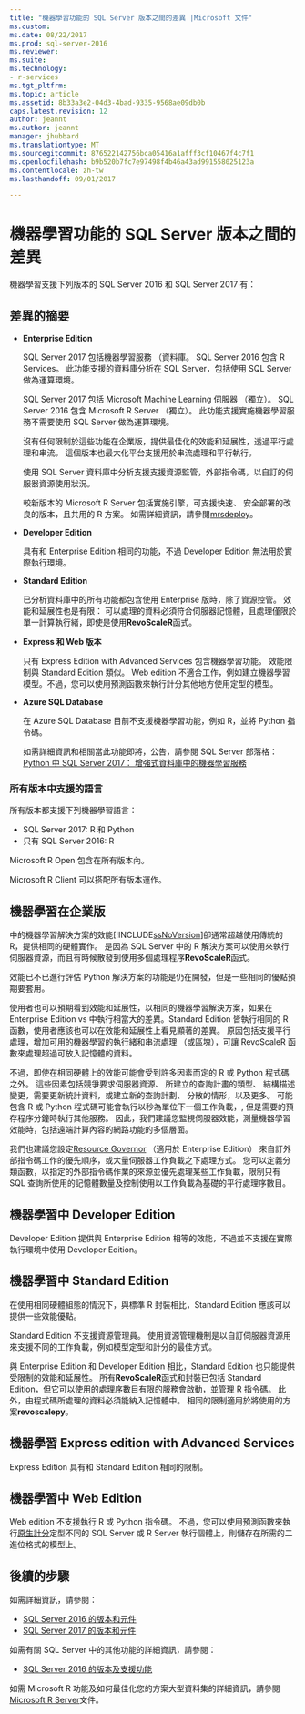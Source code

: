 ```yaml
---
title: "機器學習功能的 SQL Server 版本之間的差異 |Microsoft 文件"
ms.custom: 
ms.date: 08/22/2017
ms.prod: sql-server-2016
ms.reviewer: 
ms.suite: 
ms.technology:
- r-services
ms.tgt_pltfrm: 
ms.topic: article
ms.assetid: 8b33a3e2-04d3-4bad-9335-9568ae09db0b
caps.latest.revision: 12
author: jeannt
ms.author: jeannt
manager: jhubbard
ms.translationtype: MT
ms.sourcegitcommit: 876522142756bca05416a1afff3cf10467f4c7f1
ms.openlocfilehash: b9b520b7fc7e97498f4b46a43ad991558025123a
ms.contentlocale: zh-tw
ms.lasthandoff: 09/01/2017

---
```


# <a name="differences-in-machine-learning-features-between-editions-of-sql-server"></a>機器學習功能的 SQL Server 版本之間的差異
 
 機器學習支援下列版本的 SQL Server 2016 和 SQL Server 2017 有：

## <a name="summary-of-differences"></a>差異的摘要

-   **Enterprise Edition**
    
     SQL Server 2017 包括機器學習服務 （資料庫。 SQL Server 2016 包含 R Services。 此功能支援的資料庫分析在 SQL Server，包括使用 SQL Server 做為運算環境。
     
     SQL Server 2017 包括 Microsoft Machine Learning 伺服器 （獨立）。 SQL Server 2016 包含 Microsoft R Server （獨立）。 此功能支援實施機器學習服務不需要使用 SQL Server 做為運算環境。

     沒有任何限制於這些功能在企業版，提供最佳化的效能和延展性，透過平行處理和串流。 這個版本也最大化平台支援用於串流處理和平行執行。
     
     使用 SQL Server 資料庫中分析支援支援資源監管，外部指令碼，以自訂的伺服器資源使用狀況。
     
     較新版本的 Microsoft R Server 包括實施引擎，可支援快速、 安全部署的改良的版本，且共用的 R 方案。 如需詳細資訊，請參閱[mrsdeploy](https://docs.microsoft.com/r-server/r-reference/mrsdeploy/mrsdeploy-package)。

-   **Developer Edition**

     具有和 Enterprise Edition 相同的功能，不過 Developer Edition 無法用於實際執行環境。  
  
-   **Standard Edition**

     已分析資料庫中的所有功能都包含使用 Enterprise 版時，除了資源控管。 效能和延展性也是有限： 可以處理的資料必須符合伺服器記憶體，且處理僅限於單一計算執行緒，即使是使用**RevoScaleR**函式。
  
-   **Express 和 Web 版本**
  
     只有 Express Edition with Advanced Services 包含機器學習功能。 效能限制與 Standard Edition 類似。 Web edition 不適合工作，例如建立機器學習模型。不過，您可以使用預測函數來執行計分其他地方使用定型的模型。

-   **Azure SQL Database**
  
     在 Azure SQL Database 目前不支援機器學習功能，例如 R，並將 Python 指令碼。
     
     如需詳細資訊和相關當此功能即將，公告，請參閱 SQL Server 部落格： [Python 中 SQL Server 2017： 增強式資料庫中的機器學習服務](https://blogs.technet.microsoft.com/dataplatforminsider/2017/04/19/python-in-sql-server-2017-enhanced-in-database-machine-learning/)


### <a name="languages-supported-in-all-editions"></a>所有版本中支援的語言

所有版本都支援下列機器學習語言：

+ SQL Server 2017: R 和 Python
+ 只有 SQL Server 2016: R

Microsoft R Open 包含在所有版本內。

Microsoft R Client 可以搭配所有版本運作。

## <a name="machine-learning-in-enterprise-edition"></a>機器學習在企業版

中的機器學習解決方案的效能[!INCLUDE[ssNoVersion](../../includes/ssnoversion-md.md)]卻通常超越使用傳統的 R，提供相同的硬體實作。 是因為 SQL Server 中的 R 解決方案可以使用來執行伺服器資源，而且有時候散發到使用多個處理程序**RevoScaleR**函式。 

效能已不已進行評估 Python 解決方案的功能是仍在開發，但是一些相同的優點預期要套用。

使用者也可以預期看到效能和延展性，以相同的機器學習解決方案，如果在 Enterprise Edition vs 中執行相當大的差異。Standard Edition 皆執行相同的 R 函數，使用者應該也可以在效能和延展性上看見顯著的差異。 原因包括支援平行處理，增加可用的機器學習的執行緒和串流處理 （或區塊），可讓 RevoScaleR 函數來處理超過可放入記憶體的資料。 

不過，即使在相同硬體上的效能可能會受到許多因素而定的 R 或 Python 程式碼之外。 這些因素包括競爭要求伺服器資源、 所建立的查詢計畫的類型、 結構描述變更，需要更新統計資料，或建立新的查詢計劃、 分散的情形，以及更多。 可能包含 R 或 Python 程式碼可能會執行以秒為單位下一個工作負載，, 但是需要的預存程序分鐘時執行其他服務。  因此，我們建議您監視伺服器效能，測量機器學習效能時，包括遠端計算內容的網路功能的多個層面。

我們也建議您設定[Resource Governor](../../relational-databases/resource-governor/resource-governor.md) （適用於 Enterprise Edition） 來自訂外部指令碼工作的優先順序，或大量伺服器工作負載之下處理方式。 您可以定義分類函數，以指定的外部指令碼作業的來源並優先處理某些工作負載，限制只有 SQL 查詢所使用的記憶體數量及控制使用以工作負載為基礎的平行處理序數目。

## <a name="machine-learning-in-developer-edition"></a>機器學習中 Developer Edition

Developer Edition 提供與 Enterprise Edition 相等的效能，不過並不支援在實際執行環境中使用 Developer Edition。

## <a name="machine-learning-in-standard-edition"></a>機器學習中 Standard Edition

在使用相同硬體組態的情況下，與標準 R 封裝相比，Standard Edition 應該可以提供一些效能優點。

Standard Edition 不支援資源管理員。 使用資源管理機制是以自訂伺服器資源用來支援不同的工作負載，例如模型定型和計分的最佳方式。

與 Enterprise Edition 和 Developer Edition 相比，Standard Edition 也只能提供受限制的效能和延展性。 所有**RevoScaleR**函式和封裝已包括 Standard Edition，但它可以使用的處理序數目有限的服務會啟動，並管理 R 指令碼。 此外，由程式碼所處理的資料必須能納入記憶體中。  相同的限制適用於將使用的方案**revoscalepy**。

## <a name="machine-learning-in-express-edition-with-advanced-services"></a>機器學習 Express edition with Advanced Services

Express Edition 具有和 Standard Edition 相同的限制。

## <a name="machine-learning-in-web-edition"></a>機器學習中 Web Edition

Web edition 不支援執行 R 或 Python 指令碼。 不過，您可以使用預測函數來執行[原生計分](../sql-native-scoring.md)定型不同的 SQL Server 或 R Server 執行個體上，則儲存在所需的二進位格式的模型上。

## <a name="next-steps"></a>後續的步驟

如需詳細資訊，請參閱：

+ [SQL Server 2016 的版本和元件](../../sql-server/editions-and-components-of-sql-server-2016.md)
+ [SQL Server 2017 的版本和元件](../../sql-server/editions-and-components-of-sql-server-2017.md)

如需有關 SQL Server 中的其他功能的詳細資訊，請參閱：

+ [SQL Server 2016 的版本及支援功能](../../sql-server/editions-and-supported-features-for-sql-server-2016.md) 

如需 Microsoft R 功能及如何最佳化您的方案大型資料集的詳細資訊，請參閱[Microsoft R Server](https://docs.microsoft.com/r-server/r/tutorial-large-data-tips)文件。
